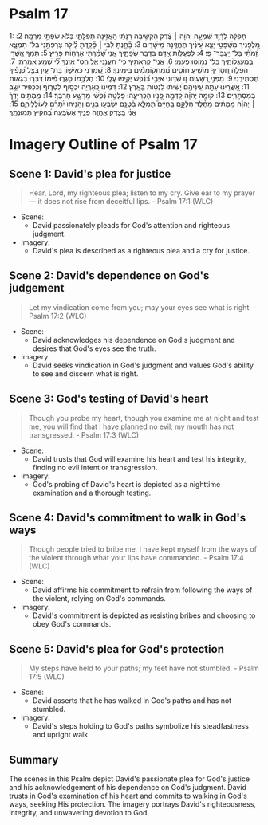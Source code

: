 # Psalm 17
1: תְּפִלָּ֗ה לְדָ֫וִ֥ד שִׁמְעָ֤ה יְהוָ֨ה ׀ צֶ֗דֶק הַקְשִׁ֥יבָה רִנָּתִ֗י הַאֲזִ֥ינָה תְפִלָּתִ֑י בְּ֝לֹ֗א שִׂפְתֵ֥י מִרְמָֽה׃
2: מִ֭לְּפָנֶיךָ מִשְׁפָּטִ֣י יֵצֵ֑א עֵ֝ינֶ֗יךָ תֶּחֱזֶ֥ינָה מֵישָׁרִֽים׃
3: בָּ֘חַ֤נְתָּ לִבִּ֨י ׀ פָּ֘קַ֤דְתָּ לַּ֗יְלָה צְרַפְתַּ֥נִי בַל־ תִּמְצָ֑א זַ֝מֹּתִ֗י בַּל־ יַעֲבָר־ פִּֽי׃
4: לִפְעֻלּ֣וֹת אָ֭דָם בִּדְבַ֣ר שְׂפָתֶ֑יךָ אֲנִ֥י שָׁ֝מַ֗רְתִּי אָרְח֥וֹת פָּרִֽיץ׃
5: תָּמֹ֣ךְ אֲ֭שֻׁרַי בְּמַעְגְּלוֹתֶ֑יךָ בַּל־ נָמ֥וֹטּוּ פְעָמָֽי׃
6: אֲנִֽי־ קְרָאתִ֣יךָ כִֽי־ תַעֲנֵ֣נִי אֵ֑ל הַֽט־ אָזְנְךָ֥ לִ֝֗י שְׁמַ֣ע אִמְרָתִֽי׃
7: הַפְלֵ֣ה חֲ֭סָדֶיךָ מוֹשִׁ֣יעַ חוֹסִ֑ים מִ֝מִּתְקוֹמְמִ֗ים בִּֽימִינֶֽךָ׃
8: שָׁ֭מְרֵנִי כְּאִישׁ֣וֹן בַּת־ עָ֑יִן בְּצֵ֥ל כְּ֝נָפֶ֗יךָ תַּסְתִּירֵֽנִי׃
9: מִפְּנֵ֣י רְ֭שָׁעִים ז֣וּ שַׁדּ֑וּנִי אֹיְבַ֥י בְּ֝נֶ֗פֶשׁ יַקִּ֥יפוּ עָלָֽי׃
10: חֶלְבָּ֥מוֹ סָּגְר֑וּ פִּ֝֗ימוֹ דִּבְּר֥וּ בְגֵאֽוּת׃
11: אַ֭שֻּׁרֵינוּ עַתָּ֣ה עֵינֵיהֶ֥ם יָ֝שִׁ֗יתוּ לִנְט֥וֹת בָּאָֽרֶץ׃
12: דִּמְיֹנ֗וֹ כְּ֭אַרְיֵה יִכְס֣וֹף לִטְר֑וֹף וְ֝כִכְפִ֗יר יֹשֵׁ֥ב בְּמִסְתָּרֽ͏ִים׃
13: קוּמָ֤ה יְהוָ֗ה קַדְּמָ֣ה פָ֭נָיו הַכְרִיעֵ֑הוּ פַּלְּטָ֥ה נַ֝פְשִׁ֗י מֵרָשָׁ֥ע חַרְבֶּֽךָ׃
14: מִֽמְתִ֥ים יָדְךָ֨ ׀ יְהוָ֡ה מִֽמְתִ֬ים מֵחֶ֗לֶד חֶלְקָ֥ם בַּֽחַיִּים֮ תְּמַלֵּ֪א בִ֫טְנָ֥ם יִשְׂבְּע֥וּ בָנִ֑ים וְהִנִּ֥יחוּ יִ֝תְרָ֗ם לְעוֹלְלֵיהֽ͏ֶם׃
15: אֲנִ֗י בְּ֭צֶדֶק אֶחֱזֶ֣ה פָנֶ֑יךָ אֶשְׂבְּעָ֥ה בְ֝הָקִ֗יץ תְּמוּנָתֶֽךָ׃

# Imagery Outline of Psalm 17

## Scene 1: David's plea for justice

> Hear, Lord, my righteous plea; listen to my cry. Give ear to my prayer— it does not rise from deceitful lips. - Psalm 17:1 (WLC)

- Scene:
  - David passionately pleads for God's attention and righteous judgment.
- Imagery:
  - David's plea is described as a righteous plea and a cry for justice.

## Scene 2: David's dependence on God's judgement

> Let my vindication come from you; may your eyes see what is right. - Psalm 17:2 (WLC)

- Scene:
  - David acknowledges his dependence on God's judgment and desires that God's eyes see the truth.
- Imagery:
  - David seeks vindication in God's judgment and values God's ability to see and discern what is right.

## Scene 3: God's testing of David's heart

> Though you probe my heart, though you examine me at night and test me, you will find that I have planned no evil; my mouth has not transgressed. - Psalm 17:3 (WLC)

- Scene:
  - David trusts that God will examine his heart and test his integrity, finding no evil intent or transgression.
- Imagery:
  - God's probing of David's heart is depicted as a nighttime examination and a thorough testing.

## Scene 4: David's commitment to walk in God's ways

> Though people tried to bribe me, I have kept myself from the ways of the violent through what your lips have commanded. - Psalm 17:4 (WLC)

- Scene:
  - David affirms his commitment to refrain from following the ways of the violent, relying on God's commands.
- Imagery:
  - David's commitment is depicted as resisting bribes and choosing to obey God's commands.

## Scene 5: David's plea for God's protection

> My steps have held to your paths; my feet have not stumbled. - Psalm 17:5 (WLC)

- Scene:
  - David asserts that he has walked in God's paths and has not stumbled.
- Imagery:
  - David's steps holding to God's paths symbolize his steadfastness and upright walk.

## Summary

The scenes in this Psalm depict David's passionate plea for God's justice and his acknowledgement of his dependence on God's judgment. David trusts in God's examination of his heart and commits to walking in God's ways, seeking His protection. The imagery portrays David's righteousness, integrity, and unwavering devotion to God.